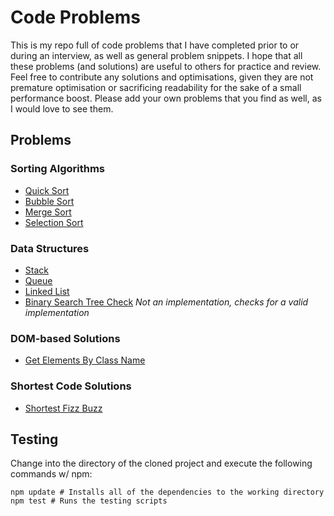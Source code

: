 # Code Problems
This is my repo full of code problems that I have completed prior to or during an interview, as well as general problem snippets. I hope that all these problems (and solutions) are useful to others for practice and review. Feel free to contribute any solutions and optimisations, given they are not premature optimisation or sacrificing readability for the sake of a small performance boost. Please add your own problems that you find as well, as I would love to see them.

## Problems
### Sorting Algorithms
* [Quick Sort](https://github.com/blakeembrey/code-problems/tree/master/problems/quick-sort)
* [Bubble Sort](https://github.com/blakeembrey/code-problems/tree/master/problems/bubble-sort)
* [Merge Sort](https://github.com/blakeembrey/code-problems/tree/master/problems/merge-sort)
* [Selection Sort](https://github.com/blakeembrey/code-problems/tree/master/problems/selection-sort)

### Data Structures
* [Stack](https://github.com/blakeembrey/code-problems/tree/master/problems/stack)
* [Queue](https://github.com/blakeembrey/code-problems/tree/master/problems/queue)
* [Linked List](https://github.com/blakeembrey/code-problems/tree/master/problems/linked-list)
* [Binary Search Tree Check](https://github.com/blakeembrey/code-problems/tree/master/problems/binary-search-tree-check) *Not an implementation, checks for a valid implementation*

### DOM-based Solutions
* [Get Elements By Class Name](https://github.com/blakeembrey/code-problems/tree/master/problems/get-elements-by-class-name)

### Shortest Code Solutions
* [Shortest Fizz Buzz](https://github.com/blakeembrey/code-problems/tree/master/problems/shortest-fizz-buzz)

## Testing
Change into the directory of the cloned project and execute the following commands w/ npm:
```
npm update # Installs all of the dependencies to the working directory
npm test # Runs the testing scripts
```
